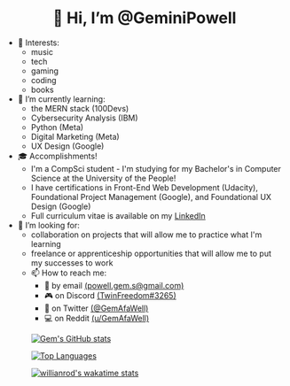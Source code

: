 <h1 align="center">👋 Hi, I’m @GeminiPowell</h1>
  <ul>
    <li>👀 Interests: 
      <ul>
        <li>music
        <li>tech
        <li>gaming
        <li>coding
        <li>books
      </ul>
    <li>🌱 I’m currently learning:
      <ul>
        <li>the MERN stack (100Devs)
        <li>Cybersecurity Analysis (IBM)
        <li>Python (Meta)
        <li>Digital Marketing (Meta)
        <li>UX Design (Google)
      </ul>
    <li>🎓 Accomplishments! 
      <ul>
        <li>I'm a CompSci student - I'm studying for my Bachelor's in Computer Science at the University of the People!
        <li>I have certifications in Front-End Web Development (Udacity), Foundational Project Management (Google), and Foundational UX Design (Google) 
        <li>Full curriculum vitae is available on my <a href="https://www.linkedin.com/in/gem-powell">LinkedIn</a>
      </ul>
    <li>💞️ I’m looking for: 
      <ul>
        <li>collaboration on projects that will allow me to practice what I'm learning 
        <li>freelance or apprenticeship opportunities that will allow me to put my successes to work 
    <li>📫 How to reach me: 
      <ul>
        <li>📧 by email <a href="mailto:powell.gem.s@gmail.com">(powell.gem.s@gmail.com)</a>
        <li>🎮 on Discord <a href="discordapp.com/users/TwinFreedom#3265">(TwinFreedom#3265)</a>
        <li>📣 on Twitter <a href="https://www.twitter.com/GemAfaWell">(@GemAfaWell)</a>
        <li>💻 on Reddit <a href="https://www.reddit.com/user/GemAfaWell">(u/GemAfaWell)</a>
  </ul>

<!---
GeminiPowell/GeminiPowell is a ✨ special ✨ repository because its `README.md` (this file) appears on your GitHub profile.
You can click the Preview link to take a look at your changes.
--->
  
  [![Gem's GitHub stats](https://github-readme-stats.vercel.app/api?username=GeminiPowell&count_private=true&show_icons=true&theme=tokyonight)](https://github.com/GeminiPowell/github-readme-stats)

  [![Top Languages](https://github-readme-stats.vercel.app/api/top-langs/?username=GeminiPowell&show_icons=true&theme=tokyonight&layout=compact)](https://github.com/GeminiPowell/github-readme-stats)

  [![willianrod's wakatime stats](https://github-readme-stats.vercel.app/api/wakatime?username=GeminiPowell)](https://github.com/anuraghazra/github-readme-stats)
      
